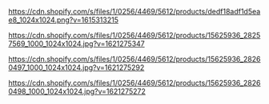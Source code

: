 https://cdn.shopify.com/s/files/1/0256/4469/5612/products/dedf18adf1d5eae8_1024x1024.png?v=1615313215



https://cdn.shopify.com/s/files/1/0256/4469/5612/products/15625936_28257569_1000_1024x1024.jpg?v=1621275347

https://cdn.shopify.com/s/files/1/0256/4469/5612/products/15625936_28260497_1000_1024x1024.jpg?v=1621275292

https://cdn.shopify.com/s/files/1/0256/4469/5612/products/15625936_28260498_1000_1024x1024.jpg?v=1621275272

